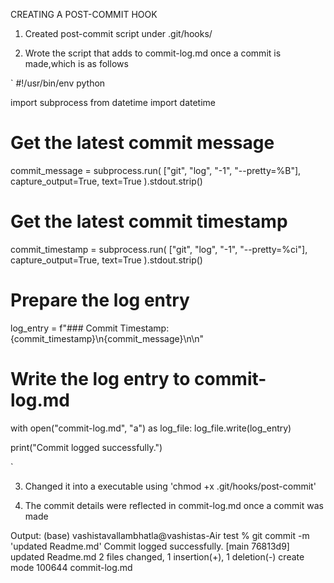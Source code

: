 CREATING A POST-COMMIT HOOK

1) Created post-commit script under .git/hooks/

2) Wrote the script that adds to commit-log.md once a commit is made,which is as follows

`
#!/usr/bin/env python


import subprocess
from datetime import datetime

# Get the latest commit message
commit_message = subprocess.run(
    ["git", "log", "-1", "--pretty=%B"],
    capture_output=True,
    text=True
).stdout.strip()

# Get the latest commit timestamp
commit_timestamp = subprocess.run(
    ["git", "log", "-1", "--pretty=%ci"],
    capture_output=True,
    text=True
).stdout.strip()

# Prepare the log entry
log_entry = f"### Commit Timestamp: {commit_timestamp}\n{commit_message}\n\n"

# Write the log entry to commit-log.md
with open("commit-log.md", "a") as log_file:
    log_file.write(log_entry)

print("Commit logged successfully.")

`

3) Changed it into a executable using 'chmod +x .git/hooks/post-commit'

4) The commit details were reflected in commit-log.md once a commit was made

Output:
(base) vashistavallambhatla@vashistas-Air test % git commit -m 'updated Readme.md'
Commit logged successfully.
[main 76813d9] updated Readme.md
2 files changed, 1 insertion(+), 1 deletion(-)
create mode 100644 commit-log.md
